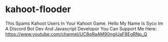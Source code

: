 # kahoot-flooder
This Spams Kahoot Users In Your Kahoot Game.
Hello My Name Is Syco Im A Discord Bot Dev And Javascript Developor You Can Support Me Here: https://www.youtube.com/channel/UC8qRaAM90ngiUaF8EgRNp_Q
